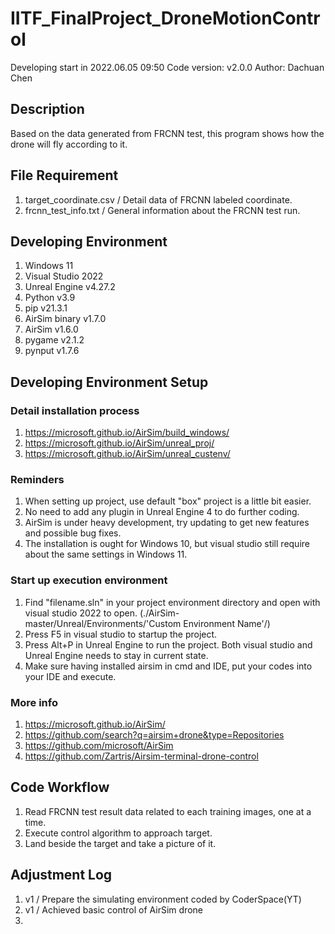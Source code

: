 # IITF_FinalProject_DroneMotionControl
Developing start in 2022.06.05 09:50
Code version: v2.0.0
Author: Dachuan Chen

## Description
Based on the data generated from FRCNN test, this program shows how the drone will fly according to it.

## File Requirement
1. target_coordinate.csv / Detail data of FRCNN labeled coordinate.
2. frcnn_test_info.txt / General information about the FRCNN test run.

## Developing Environment
1. Windows 11
2. Visual Studio 2022
3. Unreal Engine v4.27.2
4. Python v3.9
5. pip v21.3.1
6. AirSim binary v1.7.0
7. AirSim v1.6.0
8. pygame v2.1.2
9. pynput v1.7.6

## Developing Environment Setup
### Detail installation process
1. https://microsoft.github.io/AirSim/build_windows/
2. https://microsoft.github.io/AirSim/unreal_proj/
3. https://microsoft.github.io/AirSim/unreal_custenv/

### Reminders
1. When setting up project, use default "box" project is a little bit easier.
2. No need to add any plugin in Unreal Engine 4 to do further coding.
3. AirSim is under heavy development, try updating to get new features and possible bug fixes.
4. The installation is ought for Windows 10, but visual studio still require about the same settings in Windows 11.

### Start up execution environment
1. Find "filename.sln" in your project environment directory and open with visual studio 2022 to open. (./AirSim-master/Unreal/Environments/'Custom Environment Name'/)
2. Press F5 in visual studio to startup the project.
3. Press Alt+P in Unreal Engine to run the project. Both visual studio and Unreal Engine needs to stay in current state.
4. Make sure having installed airsim in cmd and IDE, put your codes into your IDE and execute.

### More info
1. https://microsoft.github.io/AirSim/
2. https://github.com/search?q=airsim+drone&type=Repositories
3. https://github.com/microsoft/AirSim
4. https://github.com/Zartris/Airsim-terminal-drone-control

## Code Workflow
1. Read FRCNN test result data related to each training images, one at a time.
2. Execute control algorithm to approach target.
3. Land beside the target and take a picture of it.

## Adjustment Log
1. v1 / Prepare the simulating environment coded by CoderSpace(YT)
2. v1 / Achieved basic control of AirSim drone
3.

